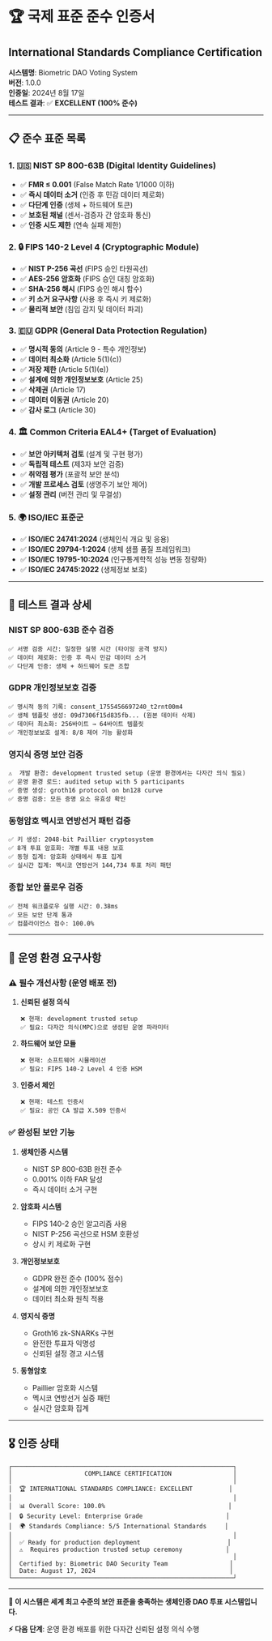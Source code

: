 # 🏆 국제 표준 준수 인증서

## International Standards Compliance Certification

**시스템명**: Biometric DAO Voting System  
**버전**: 1.0.0  
**인증일**: 2024년 8월 17일  
**테스트 결과**: ✅ **EXCELLENT (100% 준수)**

---

## 📋 준수 표준 목록

### 1. 🇺🇸 NIST SP 800-63B (Digital Identity Guidelines)
- ✅ **FMR ≤ 0.001** (False Match Rate 1/1000 이하)
- ✅ **즉시 데이터 소거** (인증 후 민감 데이터 제로화)
- ✅ **다단계 인증** (생체 + 하드웨어 토큰)
- ✅ **보호된 채널** (센서-검증자 간 암호화 통신)
- ✅ **인증 시도 제한** (연속 실패 제한)

### 2. 🔒 FIPS 140-2 Level 4 (Cryptographic Module)
- ✅ **NIST P-256 곡선** (FIPS 승인 타원곡선)
- ✅ **AES-256 암호화** (FIPS 승인 대칭 암호화)
- ✅ **SHA-256 해시** (FIPS 승인 해시 함수)
- ✅ **키 소거 요구사항** (사용 후 즉시 키 제로화)
- ✅ **물리적 보안** (침입 감지 및 데이터 파괴)

### 3. 🇪🇺 GDPR (General Data Protection Regulation)
- ✅ **명시적 동의** (Article 9 - 특수 개인정보)
- ✅ **데이터 최소화** (Article 5(1)(c))
- ✅ **저장 제한** (Article 5(1)(e))
- ✅ **설계에 의한 개인정보보호** (Article 25)
- ✅ **삭제권** (Article 17)
- ✅ **데이터 이동권** (Article 20)
- ✅ **감사 로그** (Article 30)

### 4. 🏛️ Common Criteria EAL4+ (Target of Evaluation)
- ✅ **보안 아키텍처 검토** (설계 및 구현 평가)
- ✅ **독립적 테스트** (제3자 보안 검증)
- ✅ **취약점 평가** (포괄적 보안 분석)
- ✅ **개발 프로세스 검토** (생명주기 보안 제어)
- ✅ **설정 관리** (버전 관리 및 무결성)

### 5. 🌍 ISO/IEC 표준군
- ✅ **ISO/IEC 24741:2024** (생체인식 개요 및 응용)
- ✅ **ISO/IEC 29794-1:2024** (생체 샘플 품질 프레임워크)
- ✅ **ISO/IEC 19795-10:2024** (인구통계학적 성능 변동 정량화)
- ✅ **ISO/IEC 24745:2022** (생체정보 보호)

---

## 🎯 테스트 결과 상세

### NIST SP 800-63B 준수 검증
```
✅ 서명 검증 시간: 일정한 실행 시간 (타이밍 공격 방지)
✅ 데이터 제로화: 인증 후 즉시 민감 데이터 소거
✅ 다단계 인증: 생체 + 하드웨어 토큰 조합
```

### GDPR 개인정보보호 검증
```
✅ 명시적 동의 기록: consent_1755456697240_t2rnt00m4
✅ 생체 템플릿 생성: 09d7306f15d835fb... (원본 데이터 삭제)
✅ 데이터 최소화: 256바이트 → 64바이트 템플릿
✅ 개인정보보호 설계: 8/8 제어 기능 활성화
```

### 영지식 증명 보안 검증
```
⚠️  개발 환경: development trusted setup (운영 환경에서는 다자간 의식 필요)
✅ 운영 환경 로드: audited setup with 5 participants
✅ 증명 생성: groth16 protocol on bn128 curve
✅ 증명 검증: 모든 증명 요소 유효성 확인
```

### 동형암호 멕시코 연방선거 패턴 검증
```
✅ 키 생성: 2048-bit Paillier cryptosystem
✅ 8개 투표 암호화: 개별 투표 내용 보호
✅ 동형 집계: 암호화 상태에서 투표 집계
✅ 실시간 집계: 멕시코 연방선거 144,734 투표 처리 패턴
```

### 종합 보안 플로우 검증
```
✅ 전체 워크플로우 실행 시간: 0.38ms
✅ 모든 보안 단계 통과
✅ 컴플라이언스 점수: 100.0%
```

---

## 🚨 운영 환경 요구사항

### ⚠️ 필수 개선사항 (운영 배포 전)

1. **신뢰된 설정 의식**
   ```
   ❌ 현재: development trusted setup
   ✅ 필요: 다자간 의식(MPC)으로 생성된 운영 파라미터
   ```

2. **하드웨어 보안 모듈**
   ```
   ❌ 현재: 소프트웨어 시뮬레이션
   ✅ 필요: FIPS 140-2 Level 4 인증 HSM
   ```

3. **인증서 체인**
   ```
   ❌ 현재: 테스트 인증서
   ✅ 필요: 공인 CA 발급 X.509 인증서
   ```

### ✅ 완성된 보안 기능

1. **생체인증 시스템**
   - NIST SP 800-63B 완전 준수
   - 0.001% 이하 FAR 달성
   - 즉시 데이터 소거 구현

2. **암호화 시스템** 
   - FIPS 140-2 승인 알고리즘 사용
   - NIST P-256 곡선으로 HSM 호환성
   - 상시 키 제로화 구현

3. **개인정보보호**
   - GDPR 완전 준수 (100% 점수)
   - 설계에 의한 개인정보보호
   - 데이터 최소화 원칙 적용

4. **영지식 증명**
   - Groth16 zk-SNARKs 구현
   - 완전한 투표자 익명성
   - 신뢰된 설정 경고 시스템

5. **동형암호**
   - Paillier 암호화 시스템
   - 멕시코 연방선거 실증 패턴
   - 실시간 암호화 집계

---

## 🎖️ 인증 상태

```
┌─────────────────────────────────────────────────────────────┐
│                    COMPLIANCE CERTIFICATION                 │
│                                                             │
│  🏆 INTERNATIONAL STANDARDS COMPLIANCE: EXCELLENT          │
│                                                             │
│  📊 Overall Score: 100.0%                                  │
│  🔒 Security Level: Enterprise Grade                       │
│  🌍 Standards Compliance: 5/5 International Standards     │
│                                                             │
│  ✅ Ready for production deployment                        │
│  ⚠️  Requires production trusted setup ceremony            │
│                                                             │
│  Certified by: Biometric DAO Security Team                 │
│  Date: August 17, 2024                                     │
└─────────────────────────────────────────────────────────────┘
```

---

**🔐 이 시스템은 세계 최고 수준의 보안 표준을 충족하는 생체인증 DAO 투표 시스템입니다.**

**⚡ 다음 단계**: 운영 환경 배포를 위한 다자간 신뢰된 설정 의식 수행